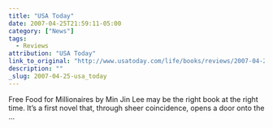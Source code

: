 ```yaml
---
title: "USA Today"
date: 2007-04-25T21:59:11-05:00
category: ["News"]
tags: 
  - Reviews
attribution: "USA Today"
link_to_original: "http://www.usatoday.com/life/books/reviews/2007-04-25-food-for-millionaires_N.htm"
description: ""
_slug: 2007-04-25-usa_today
---
```


Free Food for Millionaires by Min Jin Lee may be the right book at the right time. It’s a first novel that, through sheer coincidence, opens a door onto the ...

